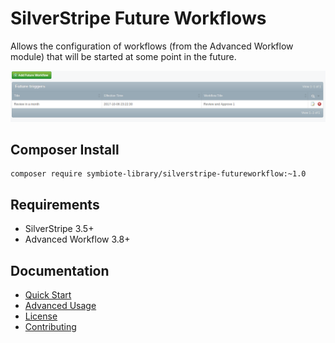 # SilverStripe Future Workflows

Allows the configuration of workflows (from the Advanced Workflow module) that will be started 
at some point in the future. 

![Future Workflow](docs/images/future-workflow.png)

## Composer Install

```
composer require symbiote-library/silverstripe-futureworkflow:~1.0
```

## Requirements

* SilverStripe 3.5+
* Advanced Workflow 3.8+

## Documentation

* [Quick Start](docs/en/quick-start.md)
* [Advanced Usage](docs/en/advanced-usage.md)
* [License](LICENSE.md)
* [Contributing](CONTRIBUTING.md)
